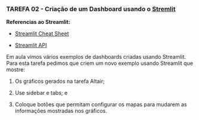 ### TAREFA 02 - Criação de um Dashboard usando o [Stremlit](streamlit.app)



**Referencias ao Streamlit:**

* [Streamlit Cheat Sheet](https://cheat-sheet.streamlit.app/)

* [Streamlit API](https://docs.streamlit.io/develop/api-reference)



Em aula vimos vários exemplos de dashboards criadas usando Streamlit.
Para esta tarefa pedimos que criem um novo exemplo usando Streamlit que mostre:

1. Os gráficos gerados na tarefa Altair;

2. Use sidebar e tabs; e 

3. Coloque botões que permitam configurar os mapas para mudarem as informações mostradas nos gráficos. 
